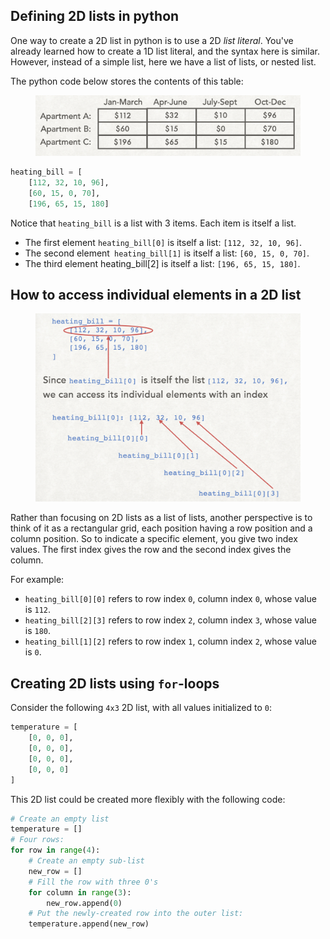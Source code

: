 ## Defining 2D lists in python

One way to create a 2D list in python is to use a 2D *list literal*. You've already learned how to create a 1D list literal, and the syntax here is similar. However, instead of a simple list, here we have a list of lists, or nested list.

The python code below stores the contents of this table:
<figure>
<img src="img/2Dlists/heating_bill.png" alt="Table of heating bills" class="center", width="500">
</figure>

```python
heating_bill = [
    [112, 32, 10, 96],
    [60, 15, 0, 70],
    [196, 65, 15, 180]
```
Notice that `heating_bill` is a list with 3 items. Each item is itself a list. 
- The first element `heating_bill[0]` is itself a list: `[112, 32, 10, 96]`.
- The second element` heating_bill[1]` is itself a list: `[60, 15, 0, 70]`.
- The third element heating_bill[2] is itself a list: `[196, 65, 15, 180]`.

## How to access individual elements in a 2D list

<figure>
<img src="img/2Dlists/2D_indices.png" alt="Accessing 2D lists using indices" class="center", width="500">
</figure>


Rather than focusing on 2D lists as a list of lists, another perspective is to think of it as a rectangular grid, each position having a row position and a column position. So to indicate a specific element, you give two index values. The first index gives the row and the second index gives the column.

For example:

- `heating_bill[0][0]` refers to row index `0`, column index `0`, whose value is `112`.
- `heating_bill[2][3]` refers to row index `2`, column index `3`, whose value is `180`.
- `heating_bill[1][2]` refers to row index `1`, column index `2`, whose value is `0`.

## Creating 2D lists using `for`-loops

Consider the following `4x3` 2D list, with all values initialized to `0`:
```python
temperature = [
    [0, 0, 0],
    [0, 0, 0],
    [0, 0, 0],
    [0, 0, 0]
]
```
This 2D list could be created more flexibly with the following code:
```python
# Create an empty list
temperature = []
# Four rows:
for row in range(4):
    # Create an empty sub-list
    new_row = [] 
    # Fill the row with three 0's   
    for column in range(3):
        new_row.append(0)
    # Put the newly-created row into the outer list:
    temperature.append(new_row)
```